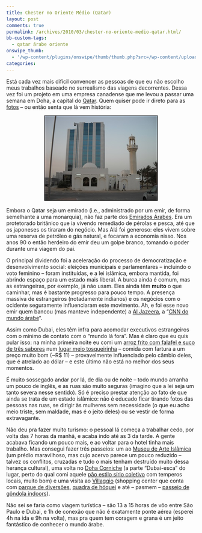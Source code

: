 ```yaml
---
title: Chester no Oriente Médio (Qatar)
layout: post
comments: true
permalink: /archives/2010/03/chester-no-oriente-medio-qatar.html/
bb-custom-tags:
  - qatar árabe oriente
onswipe_thumb:
  - '/wp-content/plugins/onswipe/thumb/thumb.php?src=/wp-content/uploads/2010/03/qatar.jpg&amp;w=600&amp;h=800&amp;zc=1&amp;q=75&amp;f=0'
categories:
---
```

Está cada vez mais difícil convencer as pessoas de que eu não escolho meus trabalhos baseado no surrealismo das viagens decorrentes. Dessa vez foi um projeto em uma empresa canadense que me levou a passar uma semana em Doha, a capital do [Qatar][1]. Quem quiser pode ir direto para as [fotos][2] &#8211; ou então senta que lá vem história:

<p style="text-align: center">
  <a href="http://www.flickr.com/photos/chesterbr/4395389176/in/set-72157623526482518/"><img class="aligncenter" style="border: 1px solid black" src="/wp-content/uploads/2010/03/qatar.jpg" alt="Mesquita em frente ao prédio moderno" width="300" height="225" /></a>
</p>

Embora o Qatar seja um emirado (i.e., administrado por um emir, de forma semelhante a uma monarquia), não faz parte dos [Emirados Árabes][3]. Era um protetorado britânico que ia vivendo remediado de pérolas e pesca, até que os japoneses os tiraram do negócio. Mas Alá foi generoso: eles vivem sobre uma reserva de petróleo e gás natural, e focaram a economia nisso. Nos anos 90 o então herdeiro do emir deu um golpe branco, tomando o poder durante uma viagem do pai.

O principal dividendo foi a aceleração do processo de democratização e desenvolvimento social: eleições municipais e parlamentares &#8211; incluindo o voto feminino &#8211; foram instituídas, e a lei islâmica, embora mantida, foi abrindo espaço para um estado mais liberal. A burca ainda é comum, mas as estrangeiras, por exemplo, já não usam. Eles ainda têm **muito** o que caminhar, mas é bastante progresso para pouco tempo. A presença massiva de estrangeiros (notadamente indianos) e os negócios com o ocidente seguramente influenciaram este movimento. Ah, e foi esse novo emir quem bancou (mas manteve independente) a [Al Jazeera][4], a &#8220;[CNN do mundo árabe][5]&#8220;.

Assim como Dubai, eles têm infra para acomodar executivos estrangeiros com o mínimo de contato com o &#8220;mundo lá fora&#8221;. Mas é claro que eu quis pular isso: na minha primeira noite eu comi um [arroz frito com falafel e suco de três sabores][6] num [lugar meio tosqueirinha][7] &#8211; comida com fartura a um preço muito bom (~R$ 11) &#8211; provavelmente influenciado pelo câmbio deles, que é atrelado ao dólar &#8211; e este último não está no melhor dos seus momentos.

É muito sossegado andar por lá, de dia ou de noite &#8211; todo mundo arranha um pouco de inglês, e as ruas são muito seguras (imagino que a lei seja um tanto severa nesse sentido). Só é preciso prestar atenção ao fato de que ainda se trata de um estado islâmico: não é educado ficar tirando fotos das pessoas nas ruas, se dirigir às mulheres sem necessidade (o que eu acho meio triste, sem maldade, mas é o jeito deles) ou se vestir de forma extravagante.

Não deu pra fazer muito turismo: o pessoal lá começa a trabalhar cedo, por volta das 7 horas da manhã, e acaba indo até as 3 da tarde. A gente acabava ficando um pouco mais, e ao voltar para o hotel tinha mais trabalho. Mas consegui fazer três passeios: um ao [Museu de Arte Islâmica][8] (um prédio maravilhoso, mas cujo acervo parece um pouco reduzido &#8211; talvez os conflitos, cruzadas e tudo o mais tenham destruído muito dessa herança cultural), uma volta no [Doha Corniche][9] (a parte &#8220;Dubai-esca&#8221; do lugar, perto do qual comi aquele [pão estilo sírio coletivo][10] com temperos locais, muito bom) e uma visita ao [Villaggio][11] (shopping center que conta com [parque de diversões][12], [quadra de hóquei][13] e até &#8211; pasmem &#8211; [passeio de gôndola indoors][13]).

Não sei se faria como viagem turística &#8211; são 13 a 15 horas de vôo entre São Paulo e Dubai, e 1h de conexão que não é exatamente ponte aérea (esperei 4h na ida e 9h na volta), mas pra quem tem coragem e grana é um jeito fantástico de conhecer o mundo árabe.

 [1]: http://pt.wikipedia.org/wiki/Qatar
 [2]: http://www.flickr.com/photos/chesterbr/sets/72157623526482518/
 [3]: http://pt.wikipedia.org/wiki/Emirados_%C3%81rabes_Unidos
 [4]: http://english.aljazeera.net/
 [5]: http://towardfreedom.com/home/content/view/1599/1/
 [6]: http://www.flickr.com/photos/chesterbr/4395391720/in/set-72157623526482518/
 [7]: http://www.flickr.com/photos/chesterbr/4394624183/in/set-72157623526482518/
 [8]: http://www.qma.com.qa/eng/index.php/qma/collections/1
 [9]: http://www.qatarliving.com/files/20080815221100_cornpanhdr12smaller.jpg
 [10]: http://www.flickr.com/photos/chesterbr/4394634543/in/set-72157623526482518/
 [11]: http://villaggioqatar.com/
 [12]: http://www.flickr.com/photos/chesterbr/4395425508/in/set-72157623526482518/
 [13]: http://www.flickr.com/photos/chesterbr/4394654227/in/set-72157623526482518/
